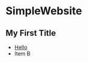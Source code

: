 # SimpleWebsite

## My First Title
+ [Hello](https://penut85420.github.io/SimpleWebsite/Hello)
+ Item B
